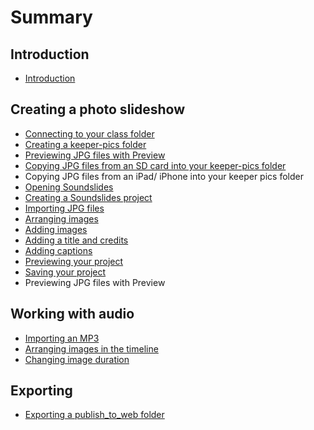# Summary

## Introduction
* [Introduction](README.md)

## Creating a photo slideshow
* [Connecting to your class folder](connecting-to-your-class-folder.md)
* [Creating a keeper-pics folder](creating-a-folder-of-keeper-pics.md)
* [Previewing JPG files with Preview](previewing-jpg-files-with-preview.md)
* [Copying JPG files from an SD card into your keeper-pics folder](copying-jpg-files-from-an-sd-card-into-your-keeper-pics-folder.md)
* Copying JPG files from an iPad\/ iPhone into your keeper pics folder
* [Opening Soundslides](opening-soundslides.md)
* [Creating a Soundslides project](creating-a-soundslides-project.md)
* [Importing JPG files](importing-jpg-files.md)
* [Arranging images](arranging-images.md)
* [Adding images](adding-images.md)
* [Adding a title and credits](adding-a-title-and-credits.md)
* [Adding captions](adding-captions.md)
* [Previewing your project](previewing-your-project.md)
* [Saving your project](saving-your-project.md)
* Previewing JPG files with Preview

## Working with audio
* [Importing an MP3](importing-an-mp3.md)
* [Arranging images in the timeline](arranging-images-over-the-timeline.md)
* [Changing image duration](changing-image-duration.md)

## Exporting
* [Exporting a publish\_to\_web folder](exporting-a-publishtoweb-folder.md)

